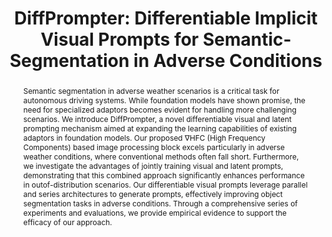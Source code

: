 ---
layout: project-page-new
title: "DiffPrompter: Differentiable Implicit Visual Prompts for Semantic-Segmentation in Adverse Conditions"
authors:
  - name: Sanket Kalwar∗
    sup: 1
  - name: Mihir Ungarala∗
    sup: 1
  - name: Shruti Jain∗
    sup: 1
  - name: Aaron Monis
    sup: 1
  - name: Krishna Reddy Konda
    sup: 3
  - name: Sourav Garg
    sup: 2
  - name: K Madhava Krishna
    sup: 1
affiliations:
  - name: Robotics Research Center,KCIS, IIIT Hyderabad, India
    link: https://robotics.iiit.ac.in
    sup: 1
  - name: Australian Institute for Machine Learning, University of Adelaide, Australia
    link: https://www.adelaide.edu.au/aiml/
    sup: 2
  - name: ZF TCI, Hyderabad
    link: https://www.zf.com/mobile/en/homepage/homepage.html
    sup: 3
permalink: /publications/2024/Sanket_DiffPrompter/
abstract: "Semantic segmentation in adverse weather scenarios is a critical task for autonomous driving systems. While foundation models have shown promise, the need for specialized adaptors becomes evident for handling more challenging scenarios. We introduce DiffPrompter, a novel differentiable visual and latent prompting mechanism aimed at expanding the learning capabilities of existing adaptors in foundation models. Our proposed ∇HFC (High Frequency Components) based image processing block excels particularly in adverse weather conditions, where conventional methods often fall short. Furthermore, we investigate the advantages of jointly training visual and latent prompts, demonstrating that this
combined approach significantly enhances performance in outof-distribution scenarios. Our differentiable visual prompts leverage parallel and series architectures to generate prompts,
effectively improving object segmentation tasks in adverse conditions. Through a comprehensive series of experiments and evaluations, we provide empirical evidence to support the efficacy of our approach."
project_page: https://diffprompter.github.io/
paper: https://arxiv.org/pdf/2310.04181
code: https://github.com/DiffPrompter/diff-prompter
#supplement: https://clipgraphs.github.io/static/pdfs/Supplementary.pdf
video: https://www.youtube.com/watch?v=UwAy8gNo3Cg
iframe: https://www.youtube.com/embed/UwAy8gNo3Cg
#demo: https://anyloc.github.io/#interactive_demo

---